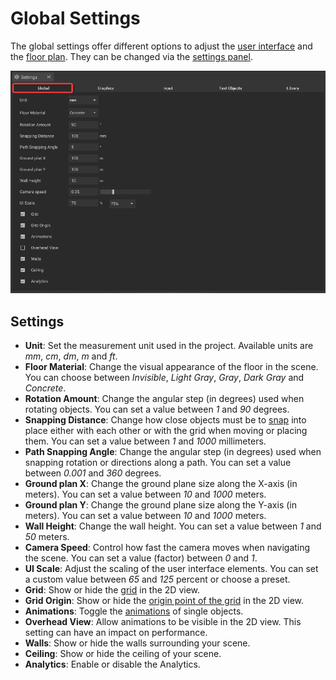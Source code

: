 # Global Settings

The global settings offer different options to adjust the [user interface](../user-interface/) and the [floor plan](../user-interface/the-floor-plan.md). They can be changed via the [settings panel](../user-interface/settings-panel.md).

![](../../../.gitbook/assets/iVP_Planning_Settings_GlobalSettings.png)

## Settings

* **Unit**: Set the measurement unit used in the project. Available units are _mm_, _cm_, _dm_, _m_ and _ft_.
* **Floor Material**: Change the visual appearance of the floor in the scene. You can choose between _Invisible_, _Light Gray_, _Gray_, _Dark Gray_ and _Concrete_.
* **Rotation Amount**: Change the angular step (in degrees) used when rotating objects. You can set a value between _1_ and _90_ degrees.
* **Snapping Distance**: Change how close objects must be to [snap](../machines/snapping.md) into place either with each other or with the grid when moving or placing them. You can set a value between _1_ and _1000_ millimeters.
* **Path Snapping Angle**: Change the angular step (in degrees) used when snapping rotation or directions along a path. You can set a value between _0.001_ and _360_ degrees. 
* **Ground plan X**: Change the ground plane size along the X-axis (in meters). You can set a value between _10_ and _1000_ meters.
* **Ground plan Y**: Change the ground plane size along the Y-axis (in meters). You can set a value between _10_ and _1000_ meters.
* **Wall Height**: Change the wall height. You can set a value between _1_ and _50_ meters.
* **Camera Speed**: Control how fast the camera moves when navigating the scene. You can set a value (factor) between _0_ and _1_.
* **UI Scale**: Adjust the scaling of the user interface elements. You can set a custom value between _65_ and _125_ percent or choose a preset.
* **Grid**: Show or hide the [grid](../user-interface/the-grid.md) in the 2D view.
* **Grid Origin**: Show or hide the [origin point of the grid](../user-interface/the-grid.md#grid-origin) in the 2D view.
* **Animations**: Toggle the [animations](../machines/animations.md) of single objects.
* **Overhead View**: Allow animations to be visible in the 2D view. This setting can have an impact on performance.
* **Walls**: Show or hide the walls surrounding your scene.
* **Ceiling**: Show or hide the ceiling of your scene.
* **Analytics**: Enable or disable the Analytics.